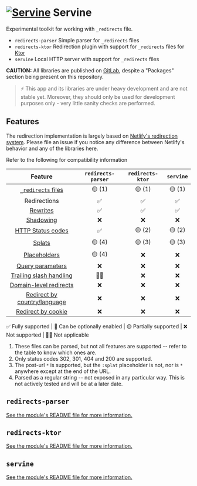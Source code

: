 # [![Servine](https://img.pokemondb.net/sprites/black-white-2/anim/normal/servine.gif)](http://pokemondb.net/pokedex/servine) Servine

Experimental toolkit for working with `_redirects` file.

* `redirects-parser` Simple parser for `_redirects` files
* `redirects-ktor` Redirection plugin with support for `_redirects` files for [Ktor](https://ktor.io)
* `servine` Local HTTP server with support for `_redirects` files

**CAUTION:** All libraries are published on [GitLab](https://gitlab.com/utybo/packages/-/packages?search[]=guru%2Fzoroark%2Fservine), despite a "Packages" section being present on this repository.

> ⚡ This app and its libraries are under heavy development and are not stable yet. Moreover, they should only be used for development purposes only - very little sanity checks are performed.

## Features

The redirection implementation is largely based
on [Netlify's redirection system](https://docs.netlify.com/routing/redirects/). Please file an issue if you notice any
difference between Netlify's behavior and any of the libraries here.

Refer to the following for compatibility information

| Feature | `redirects-parser` | `redirects-ktor` | `servine` |
|:-------:|:------------------:|:----------------:|:---------:|
| [`_redirects` files](https://docs.netlify.com/routing/redirects/#syntax-for-the-redirects-file) | 🟡 (1) | 🟡 (1) | 🟡 (1) |
| Redirections | ✅ | ✅ | ✅ |
| [Rewrites](https://docs.netlify.com/routing/redirects/rewrites-proxies/) | ✅ | ✅ | ✅ |
| [Shadowing](https://docs.netlify.com/routing/redirects/rewrites-proxies/#shadowing) | ❌ | ❌ | ❌ |
| [HTTP Status codes](https://docs.netlify.com/routing/redirects/redirect-options/#http-status-codes) | ✅ | 🟡 (2) | 🟡 (2) |
| [Splats](https://docs.netlify.com/routing/redirects/redirect-options/#splats) | 🟡 (4) | 🟡 (3) | 🟡 (3) |
| [Placeholders](https://docs.netlify.com/routing/redirects/redirect-options/#placeholders) | 🟡 (4) | ❌ | ❌ |
| [Query parameters](https://docs.netlify.com/routing/redirects/redirect-options/#query-parameters) | ❌ | ❌ | ❌ |
| [Trailing slash handling](https://docs.netlify.com/routing/redirects/redirect-options/#trailing-slash) | 🤷‍♂️ | ❌ | ❌ |
| [Domain-level redirects](https://docs.netlify.com/routing/redirects/redirect-options/#domain-level-redirects) | ❌ | ❌ | ❌ |
| [Redirect by country/language](https://docs.netlify.com/routing/redirects/redirect-options/#redirect-by-country-or-language) | ❌ | ❌ | ❌ |
| [Redirect by cookie](https://docs.netlify.com/routing/redirects/redirect-options/#redirect-by-cookie-presence) | ❌ | ❌ | ❌ |

✅ Fully supported | 🔧 Can be optionally enabled | 🟡 Partially supported | ❌ Not supported | 🤷‍♂️ Not applicable

1. These files can be parsed, but not all features are supported -- refer to the table to know which ones are.
2. Only status codes 302, 301, 404 and 200 are supported.
3. The post-url `*` is supported, but the `:splat` placeholder is not, nor is `*` anywhere except at the end of the URL.
4. Parsed as a regular string -- not exposed in any particular way. This is not actively tested and will be at a later date.

## `redirects-parser`

[See the module's README file for more information.](redirects-parser/README.md)

## `redirects-ktor`

[See the module's README file for more information.](redirects-ktor/README.md)

## `servine`

[See the module's README file for more information.](servine/README.md)
